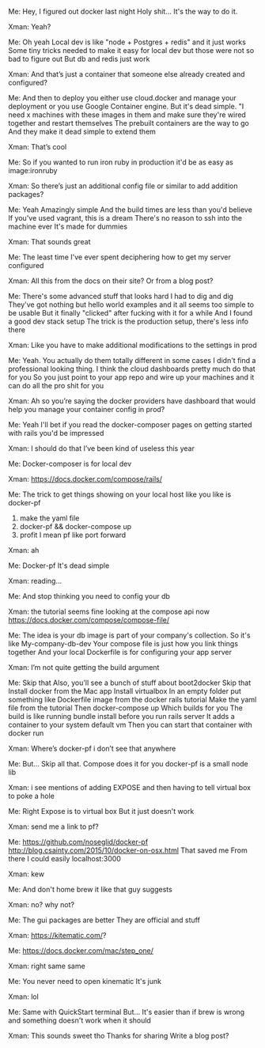 Me: Hey, I figured out docker last night
Holy shit... It's the way to do it.

Xman: Yeah?

Me: Oh yeah
Local dev is like "node + Postgres + redis" and it just works
Some tiny tricks needed to make it easy for local dev but those were not so bad to figure out
But db and redis just work

Xman: And that’s just a container that someone else already created and configured?

Me: And then to deploy you either use cloud.docker and manage your deployment or you use Google Container engine. But it's dead simple. "I need x machines with these images in them and make sure they're wired together and restart themselves
The prebuilt containers are the way to go
And they make it dead simple to extend them

Xman: That’s cool

Me: So if you wanted to run iron ruby in production it'd be as easy as image:ironruby

Xman: So there’s just an additional config file or similar to add addition packages?

Me: Yeah
Amazingly simple
And the build times are less than you'd believe
If you've used vagrant, this is a dream
There's no reason to ssh into the machine ever
It's made for dummies

Xman: That sounds great

Me: The least time I've ever spent deciphering how to get my server configured

Xman: All this from the docs on their site? Or from a blog post?

Me: There's some advanced stuff that looks hard
I had to dig and dig
They've got nothing but hello world examples and it all seems too simple to be usable
But it finally "clicked" after fucking with it for a while
And I found a good dev stack setup
The trick is the production setup, there's less info there

Xman:
Like you have to make additional modifications to the settings in prod

Me: Yeah. You actually do them totally different in some cases
I didn't find a professional looking thing. I think the cloud dashboards pretty much do that for you
So you just point to your app repo and wire up your machines and it can do all the pro shit for you

Xman:
Ah so you’re saying the docker providers have dashboard that would help you manage your container config in prod?

Me: Yeah
I'll bet if you read the docker-composer pages on getting started with rails you'd be impressed

Xman:
I should do that
I’ve been kind of useless this year

Me: Docker-composer is for local dev

Xman:
https://docs.docker.com/compose/rails/

Me: The trick to get things showing on your local host like you like is docker-pf
1) make the yaml file
2) docker-pf && docker-compose up
3) profit
I mean pf like port forward

Xman: ah

Me: Docker-pf
It's dead simple

Xman: reading…

Me: And stop thinking you need to config your db

Xman: the tutorial seems fine looking at the compose api now
https://docs.docker.com/compose/compose-file/

Me: The idea is your db image is part of your company's collection. So it's like My-company-db-dev
Your compose file is just how you link things together
And your local Dockerfile is for configuring your app server

Xman: I’m not quite getting the build argument

Me: Skip that
Also, you'll see a bunch of stuff about boot2docker
Skip that
Install docker from the Mac app
Install virtualbox
In an empty folder put something like Dockerfile image from the docker rails tutorial
Make the yaml file from the tutorial
Then docker-compose up
Which builds for you
The build is like running bundle install before you run rails server
It adds a container to your system default vm
Then you can start that container with docker run

Xman: Where’s docker-pf i don’t see that anywhere

Me: But... Skip all that. Compose does it for you
docker-pf is a small node lib

Xman: i see mentions of adding EXPOSE and then having to tell virtual box to poke a hole

Me: Right
Expose is to virtual box
But it just doesn't work

Xman: send me a link to pf?

Me: https://github.com/noseglid/docker-pf
http://blog.csainty.com/2015/10/docker-on-osx.html
That saved me
From there I could easily localhost:3000

Xman: kew

Me: And don't home brew it like that guy suggests

Xman: no? why not?

Me: The gui packages are better
They are official and stuff

Xman: https://kitematic.com/?

Me: https://docs.docker.com/mac/step_one/

Xman: right same same

Me: You never need to open kinematic
It's junk

Xman: lol

Me: Same with QuickStart terminal
But... It's easier than if brew is wrong and something doesn't work when it should

Xman: This sounds sweet tho
Thanks for sharing
Write a blog post?
